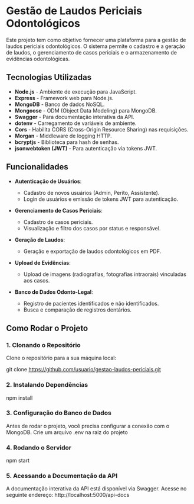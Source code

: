# Gestão de Laudos Periciais Odontológicos

Este projeto tem como objetivo fornecer uma plataforma para a gestão de laudos periciais odontológicos. O sistema permite o cadastro e a geração de laudos, o gerenciamento de casos periciais e o armazenamento de evidências odontológicas.

## Tecnologias Utilizadas

- **Node.js** - Ambiente de execução para JavaScript.
- **Express** - Framework web para Node.js.
- **MongoDB** - Banco de dados NoSQL.
- **Mongoose** - ODM (Object Data Modeling) para MongoDB.
- **Swagger** - Para documentação interativa da API.
- **dotenv** - Carregamento de variáveis de ambiente.
- **Cors** - Habilita CORS (Cross-Origin Resource Sharing) nas requisições.
- **Morgan** - Middleware de logging HTTP.
- **bcryptjs** - Biblioteca para hash de senhas.
- **jsonwebtoken (JWT)** - Para autenticação via tokens JWT.

## Funcionalidades

- **Autenticação de Usuários**: 
  - Cadastro de novos usuários (Admin, Perito, Assistente).
  - Login de usuários e emissão de tokens JWT para autenticação.

- **Gerenciamento de Casos Periciais**: 
  - Cadastro de casos periciais.
  - Visualização e filtro dos casos por status e responsável.

- **Geração de Laudos**: 
  - Geração e exportação de laudos odontológicos em PDF.

- **Upload de Evidências**: 
  - Upload de imagens (radiografias, fotografias intraorais) vinculadas aos casos.

- **Banco de Dados Odonto-Legal**:
  - Registro de pacientes identificados e não identificados.
  - Busca e comparação de registros dentários.

## Como Rodar o Projeto

### 1. Clonando o Repositório

Clone o repositório para a sua máquina local:

git clone https://github.com/usuario/gestao-laudos-periciais.git

### 2. Instalando Dependências

npm install

### 3. Configuração do Banco de Dados

Antes de rodar o projeto, você precisa configurar a conexão com o MongoDB. Crie um arquivo .env na raiz do projeto

### 4. Rodando o Servidor

npm start


### 5. Acessando a Documentação da API
A documentação interativa da API está disponível via Swagger. Acesse no seguinte endereço: http://localhost:5000/api-docs






